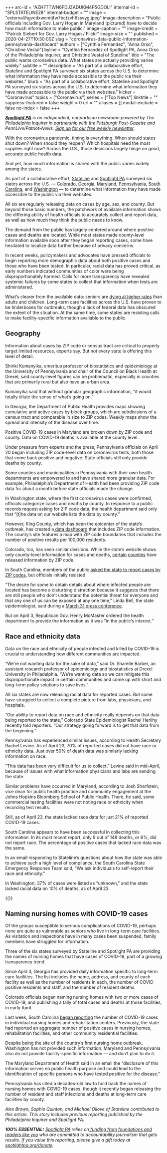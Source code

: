 +++
arc-id = "AZH7TTWN6FDJZADUKM4P5GDOLI"
internal-id = "SPLSTATELINE28"
internal-budget = ""
image = "external/hgvcdxwcmtjfw7bctzvh6ssvyg.jpeg"
image-description = "Public officials including Gov. Larry Hogan in Maryland (pictured) have to decide how much information to make public."
image-caption = ""
image-credit = "Patrick Siebert for Gov. Larry Hogan / Flickr"
image-size = ""
published = 2020-04-27T10:30:00Z
slug = "coronavirus-data-public-information-pennsylvania-dashboard"
authors = ["Cynthia Fernandez", "Anna Orso", "Christine Vestal"]
byline = "Cynthia Fernandez of Spotlight PA, Anna Orso of the Philadelphia Inquirer, and Christine Vestal of Stateline"
title = "The public wants coronavirus data. What states are actually providing varies widely."
subtitle = ""
description = "As part of a collaborative effort, Stateline and Spotlight PA surveyed six states across the U.S. to determine what information they have made accessible to the public via their websites."
blurb = "As part of a collaborative effort, Stateline and Spotlight PA surveyed six states across the U.S. to determine what information they have made accessible to the public via their websites."
kicker = "Coronavirus"
topics = ["Coronavirus"]
series = ["Top News"]
linktitle = ""
suppress-featured = false
weight = 0
url = ""
aliases = []
modal-exclude = false
no-index = false
+++

<a href="https://www.spotlightpa.org/"><i><b>Spotlight PA</b></i></a><i> is an independent, nonpartisan newsroom powered by The Philadelphia Inquirer in partnership with the Pittsburgh Post-Gazette and PennLive/Patriot-News. </i><a href="https://www.spotlightpa.org/newsletters"><i>Sign up for our free weekly newsletter</i></a><i>.</i>

With the coronavirus pandemic, timing is everything. When should states shut down? When should they reopen? Which hospitals need the most supplies right now? Across the U.S., those decisions largely hinge on good, accurate public health data.

And yet, how much information is shared with the public varies widely among the states.

As part of a collaborative effort, <a href="https://www.pewtrusts.org/en/research-and-analysis/blogs/stateline">Stateline</a> and <a href="https://www.spotlightpa.org/">Spotlight PA</a> surveyed six states across the U.S. — <a href="https://covid19.colorado.gov/data/case-data">Colorado</a>, <a href="https://dph.georgia.gov/covid-19-daily-status-report">Georgia</a>, <a href="https://coronavirus.maryland.gov/">Maryland</a>, <a href="https://www.health.pa.gov/topics/disease/coronavirus/Pages/Cases.aspx">Pennsylvania</a>, <a href="https://www.scdhec.gov/infectious-diseases/viruses/coronavirus-disease-2019-covid-19/sc-testing-data-projections-covid-19">South Carolina</a>, and <a href="https://www.doh.wa.gov/emergencies/coronavirus">Washington</a> — to determine what information they have made accessible to the public via their websites.

All six are regularly releasing data on cases by age, sex, and county. But beyond those basic numbers, the patchwork of available information shows the differing ability of health officials to accurately collect and report data, as well as how much they think the public needs to know.

The demand from the public has largely centered around where positive cases and deaths are located. While most states made county-level information available soon after they began reporting cases, some have hesitated to localize data further because of privacy concerns.

In recent weeks, policymakers and advocates have pressed officials to begin reporting more demographic data about both positive cases and those who have been tested. In particular, racial data has proved critical, as early numbers indicated communities of color were being disproportionately harmed. Calls for more transparency have revealed systemic failures by some states to collect that information when tests are administered.

<script src="https://www.spotlightpa.org/embed.js" async></script><div data-spl-embed-version="1" data-spl-src="https://www.spotlightpa.org/embeds/donate/"></div>


What’s clearer from the available data: seniors are <a href="https://www.cdc.gov/nchs/nvss/vsrr/covid19/index.htm">dying at higher rates</a> than adults and children. Long-term care facilities across the U.S. have proven to be tinderboxes for outbreaks, though a lack of federal data has obscured the extent of the situation. At the same time, some states are resisting calls to make facility-specific information available to the public.

## Geography 

Information about cases by ZIP code or census tract are critical to properly target limited resources, experts say. But not every state is offering this level of detail.

Shiriki Kumanyika, emeritus professor of biostatistics and epidemiology at the University of Pennsylvania and chair of the Council on Black Health at Drexel, said county-level figures can be problematic, especially in counties that are primarily rural but also have an urban area.

Kumanyika said that without granular geographic information, “it would totally dilute the sense of what’s going on.”

In Georgia, the Department of Public Health provides maps showing cumulative and active cases by block groups, which are subdivisions of a census tract and comparable in size to ZIP codes. Weekly maps show the spread and intensity of the disease over time.

Positive COVID-19 cases in Maryland are broken down by ZIP code and county. Data on COVID-19 deaths is available at the county level.

Under pressure from experts and the press, Pennsylvania officials on April 20 began including ZIP code-level data on coronavirus tests, both those that come back positive and negative. State officials still only provide deaths by county.

Some counties and municipalities in Pennsylvania with their own health departments are empowered to and have shared more granular data. For example, Philadelphia’s Department of Health had been providing ZIP code data for about a month before state officials made the change.

In Washington state, where the first coronavirus cases were confirmed, officials categorize cases and deaths by county. In response to a public records request asking for ZIP code data, the health department said only that “[t]he data on our website lists the data by county.”

However, King County, which has been the epicenter of the state’s outbreak, has created a<a href="https://www.kingcounty.gov/depts/health/communicable-diseases/disease-control/novel-coronavirus/data-dashboard.aspx"> data dashboard</a> that includes ZIP code information. The county’s site features a map with ZIP code boundaries that includes the number of positive results per 100,000 residents.

Colorado, too, has seen similar divisions. While the state’s website shows only county-level information for cases and deaths, <a href="https://www.greeleytribune.com/news/weld-health-department-releases-more-detailed-covid-19-data-as-county-inches-above-1000-cases/">certain</a> <a href="https://www.wbrc.com/2020/04/22/mobile-county-releases-covid-data-by-zip-code-why-hasnt-jefferson-county-released-it-yet/">counties</a> have released information by ZIP code.

In South Carolina, members of the public <a href="https://urldefense.proofpoint.com/v2/url?u=https-3A__www.greenvilleonline.com_story_news_2020_04_03_coronavirus-2Dcases-2Dsought-2Dsc-2Dgovernor-2Dzip-2Dcode-2Ddata-2Dmcmaster_2938968001_&d=DwMGaQ&c=2qwu4RrWzdlNOcmb_drAcw&r=HTA82jPjAbI6VcHXn-0tPIWvKgbAdvCWj5mYhKdagPQ&m=40RczernV5-gpyzWrAvPE3WbNNypfFCz2uTWoPCg-Zo&s=he6lmN4AKaGM78IUepsehEgXGa4z6rfBtQ-wOjA1GQw&e=">asked the state to report cases by ZIP codes</a>, but officials initially resisted.

“The desire for some to obtain details about where infected people are located has become a disturbing distraction because it suggests that there are still people who don’t understand the potential threat for everyone and that any one of us can be exposed at any one time," Linda Bell, the state epidemiologist, said during a <a href="https://urldefense.proofpoint.com/v2/url?u=https-3A__www.wmbfnews.com_2020_04_07_sc-2Dhealth-2Dofficials-2Dincrease-2Dtransparency-2Dcovid-2Ddata-2Dreporting_&d=DwMGaQ&c=2qwu4RrWzdlNOcmb_drAcw&r=HTA82jPjAbI6VcHXn-0tPIWvKgbAdvCWj5mYhKdagPQ&m=40RczernV5-gpyzWrAvPE3WbNNypfFCz2uTWoPCg-Zo&s=zeI5wovkUElen_ul8IpthDcFZWpG4Tv9PNA0TeMIsVk&e=">March 31 press conference</a>.

But on April 3, Republican Gov. Henry McMaster ordered the health department to provide the information as it was “in the public’s interest.”

## Race and ethnicity data

Data on the race and ethnicity of people infected and killed by COVID-19 is crucial to understanding how different communities are impacted.

“We’re not wanting data for the sake of data,” said Dr. Sharelle Barber, an assistant research professor of epidemiology and biostatistics at Drexel University in Philadelphia. “We’re wanting data so we can mitigate this disproportionate impact in certain communities and come up with short and long-term policy solutions to save lives.”

All six states are now releasing racial data for reported cases. But some have struggled to collect a complete picture from labs, physicians, and hospitals.

<script src="https://www.spotlightpa.org/embed.js" async></script><div data-spl-embed-version="1" data-spl-src="https://www.spotlightpa.org/embeds/newsletter/"></div>


“Our ability to report data on race and ethnicity really depends on that data being reported to the state,” Colorado State Epidemiologist Rachel Herlihy recently told reporters. “Our strategy going forward is to get that data from the beginning.”

Pennsylvania has experienced similar issues, according to Health Secretary Rachel Levine. As of April 23, 70% of reported cases did not have race or ethnicity data. Just over 50% of death data was similarly lacking information on race.

“This data has been very difficult for us to collect,” Levine said in mid-April, because of issues with what information physicians and labs are sending the state.

Similar problems have occurred in Maryland, according to Josh Sharfstein, vice dean for public health practice and community engagement at the Johns Hopkins Bloomberg School of Public Health. There, he said, some commercial testing facilities were not noting race or ethnicity when recording test results.

Still, as of April 23, the state lacked race data for just 21% of reported COVID-19 cases.

South Carolina appears to have been successful in collecting this information. In its most recent report, only 9 out of 148 deaths, or 6%, did not report race. The percentage of positive cases that lacked race data was the same.

In an email responding to Stateline’s questions about how the state was able to achieve such a high level of compliance, the South Carolina State Emergency Response Team said, “We ask individuals to self-report their race and ethnicity.”

In Washington, 37% of cases were listed as “unknown,” and the state lacked racial data on 10% of deaths, as of April 23.

{{<picture src="external/fqbj2ex99gazz931srfe5kqd2c.jpeg" description="Despite being the site of the country’s first nursing home outbreak, Washington — led by Gov. Jay Inslee — has not provided such information." caption="Despite being the site of the country’s first nursing home outbreak, Washington — led by Gov. Jay Inslee — has not provided such information." credit="Gov. Jay Inslee  / Flickr">}}


## Naming nursing homes with COVID-19 cases

Of the groups susceptible to serious complications of COVID-19, perhaps none are quite as vulnerable as seniors who live in long-term care facilities. As visitation and inspections have in many cases been suspended, family members have struggled for information.

Three of the six states surveyed by Stateline and Spotlight PA are providing the names of nursing homes that have cases of COVID-19, part of a growing transparency trend.

Since April 3, Georgia has provided daily information specific to long-term care facilities. The list includes the name, address, and county of each facility as well as the number of residents in each, the number of COVID-positive residents and staff, and the number of resident deaths.

Colorado officials began naming nursing homes with two or more cases of COVID-19, and publishing a tally of total cases and deaths at those facilities, in early April.

Last week, South Carolina <a href="https://scdhec.gov/news-releases/dhec-reports-covid-19-cases-nursing-homes-assisted-living-facilities">began reporting</a> the number of COVID-19 cases in individual nursing homes and rehabilitation centers. Previously, the state had reported an aggregate number of positive cases in nursing homes, rehabilitation facilities, and other community residential facilities.

Despite being the site of the country’s first nursing home outbreak, Washington has not provided such information. Maryland and Pennsylvania also do not provide facility-specific information — and don’t plan to do it.

The Maryland Department of Health said in an email the “disclosure of this information serves no public health purpose and could lead to the identification of specific persons who have tested positive for the disease.”

Pennsylvania has cited a decades-old law to hold back the names of nursing homes with COVID-19 cases, though it recently began releasing the number of resident and staff infections and deaths at long-term care facilities by county.

<i>Alex Brown, Sophie Quinton, and Michael Ollove of Stateline contributed to this article. This story includes previous reporting published by the Philadelphia Inquirer and Spotlight PA. </i>

<i><b>100% ESSENTIAL:</b></i> <a href="https://www.spotlightpa.org/"><i>Spotlight PA</i></a><i> relies on</i><a href="https://www.spotlightpa.org/support"><i> funding from foundations and readers like you</i></a><i> who are committed to accountability journalism that gets results. If you value this reporting, please give a gift today at </i><a href="https://www.spotlightpa.org/donate"><i>spotlightpa.org/donate</i></a><i>.</i>

<script src="https://www.spotlightpa.org/embed.js" async></script><div data-spl-embed-version="1" data-spl-src="https://www.spotlightpa.org/embeds/tips/?tip_text=Do%20you%20have%20a%20tip%20about%20%3Cb%3Ehow%20Pa.'s%20government%20is%20responding%20to%20the%20coronavirus%3C%2Fb%3E%3F%20Tell%20us."></div>

